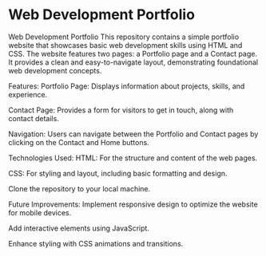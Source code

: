 # Web Development Portfolio
Web Development Portfolio
This repository contains a simple portfolio website that showcases basic web development skills using HTML and CSS. The website features two pages: a Portfolio page and a Contact page. It provides a clean and easy-to-navigate layout, demonstrating foundational web development concepts.

Features:
Portfolio Page: Displays information about projects, skills, and experience.

Contact Page: Provides a form for visitors to get in touch, along with contact details.

Navigation: Users can navigate between the Portfolio and Contact pages by clicking on the Contact and Home buttons.

Technologies Used:
HTML: For the structure and content of the web pages.

CSS: For styling and layout, including basic formatting and design.

Clone the repository to your local machine.


Future Improvements:
Implement responsive design to optimize the website for mobile devices.

Add interactive elements using JavaScript.

Enhance styling with CSS animations and transitions.


